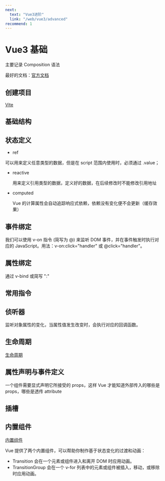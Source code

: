 ```yaml
---
next:
  text: "Vue3进阶"
  link: "/web/vue3/advanced"
recommend: 1
---
```


# Vue3 基础

主要记录 Composition 语法

最好的文档：[官方文档](https://cn.vuejs.org/guide/introduction.html)

## 创建项目

[Vite](https://vitejs.cn/vite5-cn/guide/)

## 基础结构

  <demo vue="components/vue3base/HelloWorld.vue"  />

## 状态定义

- ref

可以用来定义任意类型的数据，但是在 script 范围内使用时，必须通过 .value；

- reactive

  用来定义引用类型的数据，定义好的数据，在后续修改时不能修改引用地址

  <demo vue="components/vue3base/BaseStatus.vue"  />

- computed

  Vue 的计算属性会自动追踪响应式依赖，依赖没有变化便不会更新（缓存效果）

  <demo vue="components/vue3base/ComputedDemo.vue"  />

## 事件绑定

我们可以使用 v-on 指令 (简写为 @) 来监听 DOM 事件，并在事件触发时执行对应的 JavaScript。用法：v-on:click="handler" 或 @click="handler"。

  <demo vue="components/vue3base/EventDemo.vue"  />

## 属性绑定

通过 v-bind 或简写 ":"

  <demo vue="components/vue3base/attrDemo.vue"  />

## 常用指令

  <demo vue="components/vue3base/InstructDemo.vue"  />

## 侦听器

  监听对象属性的变化，当属性值发生改变时，会执行对应的回调函数。    
  <demo vue="components/vue3base/WatchDemo.vue"  />

## 生命周期

  [生命周期](https://cn.vuejs.org/guide/essentials/lifecycle.html)

## 属性声明与事件定义

  一个组件需要显式声明它所接受的 props，这样 Vue 才能知道外部传入的哪些是 props，哪些是透传 attribute
  <demo vue="components/vue3base/PropsDemo.vue"  />

## 插槽

  <demo vue="components/vue3base/SlotDemo.vue"  />

## 内置组件

  [内置组件](https://cn.vuejs.org/guide/built-ins/transition.html)


  Vue 提供了两个内置组件，可以帮助你制作基于状态变化的过渡和动画：
  - Transition 会在一个元素或组件进入和离开 DOM 时应用动画。
  - TransitionGroup 会在一个 v-for 列表中的元素或组件被插入，移动，或移除时应用动画。
  <demo vue="components/vue3base/TransitionDemo.vue"  />
  <demo vue="components/vue3base/TransitionGroupDemo.vue"  />

